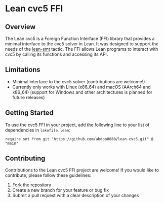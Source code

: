 # Lean cvc5 FFI

## Overview

The Lean cvc5 is a Foreign Function Interface (FFI) library that provides a minimal interface to the cvc5 solver in Lean. It was designed to support the needs of the [lean-smt](https://github.com/ufmg-smite/lean-smt) tactic. The FFI allows Lean programs to interact with cvc5 by calling its functions and accessing its API.

## Limitations

- Minimal interface to the cvc5 solver (contributions are welcome!)
- Currently only works with Linux (x86_64) and macOS (AArch64 and x86_64) (support for Windows and other architectures is planned for future releases)

## Getting Started

To use the cvc5 FFI in your project, add the following line to your list of dependencies in `lakefile.lean`:

```lean
require smt from git "https://github.com/abdoo8080/lean-cvc5.git" @ "main"
```

## Contributing

Contributions to the Lean cvc5 FFI project are welcome! If you would like to contribute, please follow these guidelines:

1. Fork the repository
2. Create a new branch for your feature or bug fix
    <!-- 3. Make your changes and ensure all tests pass -->
3. Submit a pull request with a clear description of your changes
